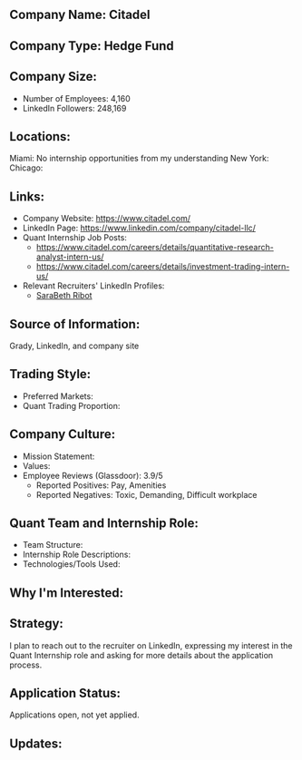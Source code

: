 ## Company Name: Citadel

## Company Type: Hedge Fund

## Company Size:
- Number of Employees: 4,160
- LinkedIn Followers: 248,169

## Locations:
Miami: No internship opportunities from my understanding
New York: 
Chicago: 

## Links:
- Company Website: https://www.citadel.com/
- LinkedIn Page: https://www.linkedin.com/company/citadel-llc/
- Quant Internship Job Posts: 
  - https://www.citadel.com/careers/details/quantitative-research-analyst-intern-us/
  - https://www.citadel.com/careers/details/investment-trading-intern-us/
- Relevant Recruiters' LinkedIn Profiles: 
  - [SaraBeth Ribot](https://www.linkedin.com/in/sbribot/)

## Source of Information:
Grady, LinkedIn, and company site

## Trading Style:
- Preferred Markets: 
- Quant Trading Proportion: 

## Company Culture:
- Mission Statement: 
- Values: 
- Employee Reviews (Glassdoor): 3.9/5
  - Reported Positives: Pay, Amenities
  - Reported Negatives: Toxic, Demanding, Difficult workplace

## Quant Team and Internship Role:
- Team Structure: 
- Internship Role Descriptions: 
- Technologies/Tools Used: 

## Why I'm Interested:

## Strategy:
I plan to reach out to the recruiter on LinkedIn, expressing my interest in the Quant Internship role and asking for more details about the application process.

## Application Status:
Applications open, not yet applied.

## Updates:
